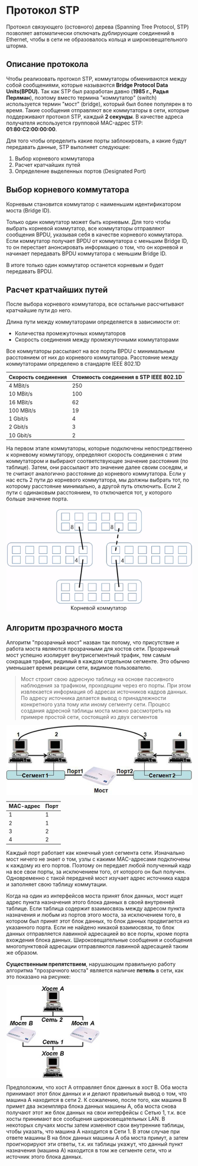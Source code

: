 # Протокол STP

Протокол связующего (остовного) дерева (Spanning Tree Protocol, STP) позволяет автоматически отключать дублирующие соединений в Ethernet, чтобы в сети не образовалось кольца и широковещательного шторма.

## Описание протокола 

Чтобы реализовать протокол STP, коммутаторы обмениваются между собой сообщениями, которые называются **Bridge Protocol Data Units(BPDU).** Так как STP был разработан давно (**1985 г., Радья Перлман**), поэтому вместо термина "коммутатор" (switch) используется термин "мост" (bridge), который был более популярен в то время. Такие сообщения отправляют все коммутаторы в сети, которые поддерживают протокол STP, каждый **2 секунды**. В качестве адреса получателя используется групповой MAC-адрес STP: **01:80:C2:00:00:00**.

Для того чтобы определить какие порты заблокировать, а какие будут передавать данные, STP выполняет следующее:

1. Выбор корневого коммутатора
2. Расчет кратчайших путей 
3. Определение выделенных портов (Designated Port)

## Выбор корневого коммутатора

Корневым становится коммутатор с наименьшим идентификатором моста (Bridge ID).

Только один коммутатор может быть корневым. Для того чтобы выбрать корневой коммутатор, все коммутаторы отправляют сообщения BPDU, указывая себя в качестве корневого коммутатора. Если коммутатор получает BPDU от коммутатора с меньшим Bridge ID, то он перестает анонсировать информацию о том, что он корневой и начинает передавать BPDU коммутатора с меньшим Bridge ID.

В итоге только один коммутатор останется корневым и будет передавать BPDU.

## Расчет кратчайших путей

После выбора корневого коммутатора, все остальные рассчитывают кратчайшие пути до него. 

Длина пути между коммутаторами определяется в зависимости от:

- Количества промежуточных коммутаторов
- Скорость соединения между промежуточными коммутаторами

Все коммутаторы рассылают на все порты BPDU с минимальным расстоянием от них до  корневого коммутатора. Расстояние между коммутаторами определено в стандарте IEEE 802.1D

| Скорость соединения | Стоимость соединения в STP IEEE 802.1D |
| ------------------- | -------------------------------------- |
| 4 MBit/s            | 250                                    |
| 10 MBit/s           | 100                                    |
| 16 MBit/s           | 62                                     |
| 100 MBit/s          | 19                                     |
| 1 Gbit/s            | 4                                      |
| 2 Gbit/s            | 3                                      |
| 10 Gbit/s           | 2                                      |

На первом этапе коммутаторы, которые подключены непостредственно к корневому коммутатору, определяют скорость соединения с этим коммутатором и выбирают соответствующее значение расстояния (по таблице). Затем, они рассылают это значение далее своим соседям, и те считают аналогично расстояние до корневого коммутатора. Если у нас есть 2 пути до корневого коммутатора, мы должны выбрать тот, по которому расстояние минимально, а другой путь отключить. Если 2 пути с одинаковым расстоянием, то отключается тот, у которого больше значение порта.

![stp](images\stp.png)



## Алгоритм прозрачного моста

Алгоритм "прозрачный мост" назван так потому, что присутствие и работа моста являются прозрачными для хостов сети. Прозрачный мост успешно изолирует внутрисегментный трафик, тем самым сокращая трафик, видимый в каждом отдельном сегменте. Это обычно уменьшает время реакции сети, видимое пользователю.

> Мост строит свою адресную таблицу на основе пассивного наблюдения за трафиком, проходящим через его порты. При этом извлекается информация об адресах источников кадров данных. По адресу источника делается вывод о принадлежности конкретного узла тому или иному сегменту сети. Процесс создания адресной таблицы моста можно рассмотреть на примере простой сети, состоящей из двух сегментов

![Простая сеть, состоящая из двух сегментов](images/transparent_bridge1.jpg)

| МАС-адрес | Порт |
| --------- | ---- |
| 1         | 1    |
| 2         | 1    |
| 3         | 2    |
| 4         | 2    |

Каждый порт работает как конечный узел сегмента сети. Изначально мост ничего не знает о том, узлы с какими MAC-адресами подключены к каждому из его портов. Поэтому он передает любой полученный кадр на все свои порты, за исключением того, от которого он был получен. Одновременно с такой передачей мост изучает адрес источника кадра и заполняет свою таблицу коммутации.

Когда на один из интерфейсов моста принят блок данных, мост ищет адрес пункта назначения этого блока данных в своей внутренней таблице. Если таблица содержит взаимосвязь между адресом пункта назначения и любым из портов этого моста, за исключением того, в котором был принят этот блок данных, то блок данных продвигается из указанного порта. Если не найдено никакой взаимосвязи, то блок данных отправляется лавинной адресацией во все порты, кроме порта вхождения блока данных. Широковещательные сообщения и сообщения многопунктовой адресации отправляются лавинной адресацией таким же образом.

**Существенным препятствием**, нарушающим правильную работу алгоритма "прозрачного моста" является наличие **петель** в сети, как это показано на рисунке:

![Наличие "петель" в сети](images/transparent_bridge2.jpg)

Предположим, что хост А отправляет блок данных в хост В. Оба моста принимают этот блок данных и и делают правильный вывод о том, что машина А находится в сети 2. К сожалению, после того, как машина В примет два экземпляра блока данных машины А, оба моста снова получают этот же блок данных на свои интерфейсы с Сетью 1, т.к. все хосты принимают все сообщения широковещательных LAN. В некоторых случаях мосты затем изменяют свои внутренние таблицы, чтобы указать, что машина А находится в Сети 1. В этом случае при ответе машины В на блок данных машины А оба моста примут, а затем проигнорируют эти ответы, т.к. их таблицы укажут, что данный пункт назначения (машина А) находится в том же сегменте сети, что и источник этого блока данных.

